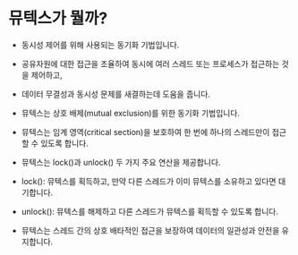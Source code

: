 
# 뮤텍스가 뭘까?
- 동시성 제어를 위해 사용되는 동기화 기법입니다. 
- 공유자원에 대한 접근을 조율하여 동시에 여러 스레드 또는 프로세스가 접근하는 것을 제어하고,
- 데이터 무결성과 동시성 문제를 새결하는데 도움을 줍니다.

- 뮤텍스는 상호 배제(mutual exclusion)를 위한 동기화 기법입니다.
- 뮤텍스는 임계 영역(critical section)을 보호하여 한 번에 하나의 스레드만이 접근할 수 있도록 합니다.
- 뮤텍스는 lock()과 unlock() 두 가지 주요 연산을 제공합니다.
- lock(): 뮤텍스를 획득하고, 만약 다른 스레드가 이미 뮤텍스를 소유하고 있다면 대기합니다.
- unlock(): 뮤텍스를 해제하고 다른 스레드가 뮤텍스를 획득할 수 있도록 합니다.
- 뮤텍스는 스레드 간의 상호 배타적인 접근을 보장하여 데이터의 일관성과 안전을 유지합니다.